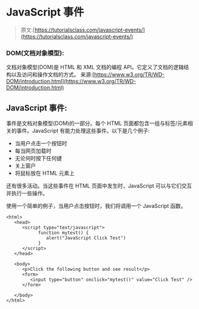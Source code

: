 # JavaScript 事件

> 原文:[https://tutorialsclass.com/javascript-events/](https://tutorialsclass.com/javascript-events/)

### DOM(文档对象模型):

文档对象模型(DOM)是 HTML 和 XML 文档的编程 API。它定义了文档的逻辑结构以及访问和操作文档的方式。
来源:[https://www.w3.org/TR/WD-DOM/introduction.html](https://www.w3.org/TR/WD-DOM/introduction.html)

## JavaScript 事件:

事件是文档对象模型(DOM)的一部分。每个 HTML 页面都包含一组与标签/元素相关的事件。JavaScript 有能力处理这些事件。以下是几个例子:

*   当用户点击一个按钮时
*   每当网页加载时
*   无论何时按下任何键
*   关上窗户
*   将鼠标放在 HTML 元素上

还有很多活动。当这些事件在 HTML 页面中发生时，JavaScript 可以与它们交互并执行一些操作。

使用一个简单的例子，当用户点击按钮时，我们将调用一个 JavaScript 函数。

```
<html>
   <head>  
      <script type="text/javascript">
            function mytest() {
               alert("JavaScript Click Test")
            }
      </script>
   </head>

   <body>
      <p>Click the following button and see result</p>   
      <form>
         <input type="button" onclick="mytest()" value="Click Test" />
      </form>

   </body>
</html>
```
